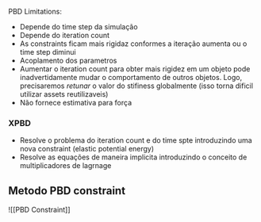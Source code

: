 PBD Limitations:
- Depende do time step da simulação
- Depende do iteration count
- As constraints ficam mais rigidaz conformes a iteração aumenta ou o time step diminui
- Acoplamento dos parametros
- Aumentar o iteration count para obter mais rigidez em um objeto pode inadvertidamente mudar o comportamento de outros objetos. Logo, precisaremos *retunar* o valor do stifiness globalmente (isso torna dificil utilizar assets reutilizaveis) 
- Não fornece estimativa para força

### XPBD
- Resolve o problema do iteration count e do time spte introduzindo uma nova constraint (elastic potential energy)
- Resolve as equações de maneira implicita introduzindo o conceito de multiplicadores de lagrnage

## Metodo PBD constraint

![[PBD Constraint]]

